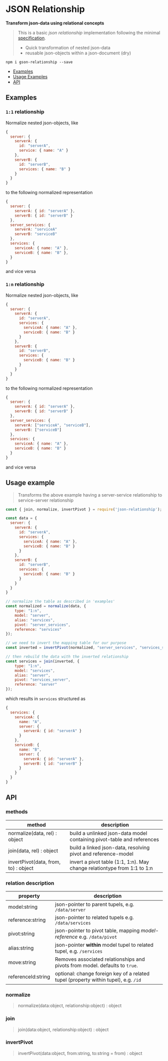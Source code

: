 # JSON Relationship

**Transform json-data using relational concepts**

> This is a basic *json relationship* implementation following the minimal [specification](./Specification.md).
>
> - Quick transformation of nested json-data
> - reusable json-objects within a json-document (dry)

`npm i gson-relationship --save`


- [Examples](#examples)
- [Usage Examples](#usage-examples)
- [API](#api)


## Examples

### `1:1` relationship

Normalize nested json-objects, like

```js
{
  server: {
    serverA: {
      id: "serverA",
      service: { name: "A" }
    },
    serverB: {
      id: "serverB",
      services: { name: "B" }
    }
  }
}
```

to the following normalized representation

```js
{
  server: {
    serverA: { id: "serverA" },
    serverB: { id: "serverB" }
  },
  server_services: {
    serverA: "serviceA"
    serverB: "serviceB"
  },
  services: {
    serviceA: { name: "A" },
    serviceB: { name: "B" },
  }
}
```

and vice versa


### `1:n` relationship

Normalize nested json-objects, like

```js
{
  server: {
    serverA: {
      id: "serverA",
      services: {
        serviceA: { name: "A" },
        serviceB: { name: "B" }
      }
    },
    serverB: {
      id: "serverB",
      services: {
        serviceB: { name: "B" }
      }
    }
  }
}
```

to the following normalized representation

```js
{
  server: {
    serverA: { id: "serverA" },
    serverB: { id: "serverB" }
  },
  server_services: {
    serverA: ["serviceA", "serviceB"],
    serverB: ["serviceB"]
  },
  services: {
    serviceA: { name: "A" },
    serviceB: { name: "B" }
  }
}
```

and vice versa


## Usage example

> Transforms the above example having a server-service relationship to service-server relationship

```js
const { join, normalize, invertPivot } = require('json-relationship');

const data = {
  server: {
    serverA: {
      id: "serverA",
      services: {
        serviceA: { name: "A" },
        serviceB: { name: "B" }
      }
    },
    serverB: {
      id: "serverB",
      services: {
        serviceB: { name: "B" }
      }
    }
  }
}

// normalize the table as described in 'examples'
const normalized = normalize(data, {
    type: "1:n",
    model: "server",
    alias: "services",
    pivot: "server_services",
    reference: "services"
});

// we need to invert the mapping table for our purpose
const inverted = invertPivot(normalized, "server_services", "services_server");

// then rebuild the data with the inverted relationship
const services = join(inverted, {
    type: "1:n",
    model: "services",
    alias: "server",
    pivot: "services_server",
    reference: "server"
});
```

which results in `services` structured as

```js
{
  services: {
    serviceA: {
      name: "A",
      server: {
        serverA: { id: "serverA" }
      }
    },
    serviceB: {
      name: "B",
      server: {
        serverA: { id: "serverA" },
        serverB: { id: "serverB" }
      }
    }
  }
}
```


## API

### methods

| method                                | description
| ------------------------------------- | -------------------------------------------------------------
| normalize(data, rel) : object         | build a unlinked json-data model containing pivot-table and references
| join(data, rel) : object              | build a linked json-data, resolving pivot and reference-model
| invertPivot(data, from, to) : object  | invert a pivot table (1:1, 1:n). May change relationtype from 1:1 to 1:n


### relation description

| property               | description
| ---------------------- | -------------------------------------------------------------
| model:string           | json-pointer to parent tupels, e.g. `/data/server`
| reference:string       | json-pointer to related tupels e.g. `/data/services`
| pivot:string           | json-pointer to pivot table, mapping _model-reference_ e.g. `/data/pivot`
| alias:string           | json-pointer **within** model tupel to related tupel, e.g. `/services`
| move:string            | Removes associated relationships and pivots from model. defaults to `true`.
| referenceId:string     | optional: change foreign key of a related tupel (property within tupel), e.g. `/id`


### normalize

> normalize(data:object, relationship:object) : object


### join

> join(data:object, relationship:object) : object


### invertPivot

> invertPivot(data:object, from:string, to:string = from) : object

